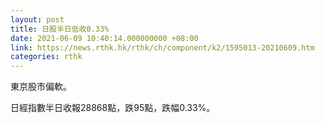 ```yaml
---
layout: post
title: 日股半日低收0.33%
date: 2021-06-09 10:40:14.000000000 +08:00
link: https://news.rthk.hk/rthk/ch/component/k2/1595013-20210609.htm
categories: rthk
---
```


東京股市偏軟。

日經指數半日收報28868點，跌95點，跌幅0.33%。
